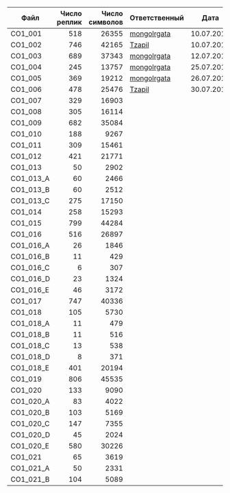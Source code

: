 | Файл | Число реплик | Число символов | Ответственный | Дата |
| ---- | -----------: | -------------: | ------------- | ---- |
| CO1_001   |  518 | 26355 | [mongolrgata](https://github.com/mongolrgata) | 10.07.2015 |
| CO1_002   |  746 | 42165 | [Tzapil](https://github.com/Tzapil) | 10.07.2015 |
| CO1_003   |  689 | 37343 | [mongolrgata](https://github.com/mongolrgata) | 12.07.2015 |
| CO1_004   |  245 | 13757 | [mongolrgata](https://github.com/mongolrgata) | 25.07.2015 |
| CO1_005   |  369 | 19212 | [mongolrgata](https://github.com/mongolrgata) | 26.07.2015 |
| CO1_006   |  478 | 25476 | [Tzapil](https://github.com/Tzapil) | 30.07.2015 |
| CO1_007   |  329 | 16903 | | |
| CO1_008   |  305 | 16114 | | |
| CO1_009   |  682 | 35084 | | |
| CO1_010   |  188 |  9267 | | |
| CO1_011   |  309 | 15461 | | |
| CO1_012   |  421 | 21771 | | |
| CO1_013   |   50 |  2902 | | |
| CO1_013_A |   60 |  2466 | | |
| CO1_013_B |   60 |  2512 | | |
| CO1_013_C |  275 | 17150 | | |
| CO1_014   |  258 | 15293 | | |
| CO1_015   |  799 | 44284 | | |
| CO1_016   |  516 | 26897 | | |
| CO1_016_A |   26 |  1846 | | |
| CO1_016_B |   11 |   429 | | |
| CO1_016_C |    6 |   307 | | |
| CO1_016_D |   23 |  1324 | | |
| CO1_016_E |   46 |  3172 | | |
| CO1_017   |  747 | 40336 | | |
| CO1_018   |  105 |  5730 | | |
| CO1_018_A |   11 |   479 | | |
| CO1_018_B |   11 |   516 | | |
| CO1_018_C |   13 |   538 | | |
| CO1_018_D |    8 |   371 | | |
| CO1_018_E |  401 | 20194 | | |
| CO1_019   |  806 | 45535 | | |
| CO1_020   |  133 |  9090 | | |
| CO1_020_A |   83 |  4022 | | |
| CO1_020_B |  103 |  5169 | | |
| CO1_020_C |  147 |  7355 | | |
| CO1_020_D |   45 |  2024 | | |
| CO1_020_E |  580 | 30226 | | |
| CO1_021   |   65 |  3619 | | |
| CO1_021_A |   50 |  2331 | | |
| CO1_021_B |  104 |  5089 | | |
